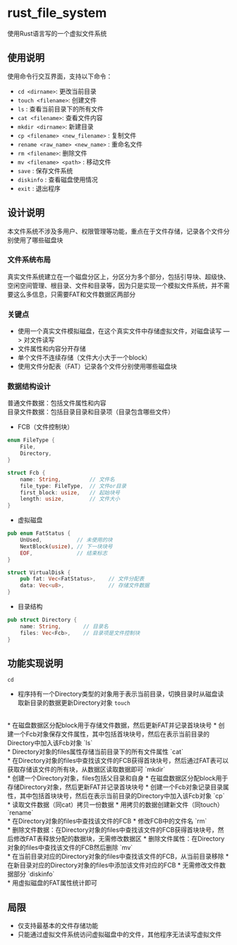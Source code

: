 # rust_file_system
使用Rust语言写的一个虚拟文件系统

## 使用说明
使用命令行交互界面，支持以下命令：
* `cd <dirname>`: 更改当前目录
* `touch <filename>`: 创建文件
* `ls` : 查看当前目录下的所有文件
* `cat <filename>`: 查看文件内容
* `mkdir <dirname>`: 新建目录
* `cp <filename> <new_filename>` : 复制文件
* `rename <raw_name> <new_name>` : 重命名文件
* `rm <filename>`: 删除文件
* `mv <filename> <path>` : 移动文件
* `save` : 保存文件系统
* `diskinfo` : 查看磁盘使用情况
* `exit` : 退出程序

## 设计说明
本文件系统不涉及多用户、权限管理等功能，重点在于文件存储，记录各个文件分别使用了哪些磁盘块

### 文件系统布局
真实文件系统建立在一个磁盘分区上，分区分为多个部分，包括引导块、超级快、空闲空间管理、根目录、文件和目录等，因为只是实现一个模拟文件系统，并不需要这么多信息，只需要FAT和文件数据区两部分

### 关键点
* 使用一个真实文件模拟磁盘，在这个真实文件中存储虚拟文件，对磁盘读写 —> 对文件读写
* 文件属性和内容分开存储
* 单个文件不连续存储（文件大小大于一个block）
* 使用文件分配表（FAT）记录各个文件分别使用哪些磁盘块

### 数据结构设计
普通文件数据：包括文件属性和内容
<br>
目录文件数据：包括目录目录和目录项（目录包含哪些文件）
* FCB（文件控制块）
```rust
enum FileType {
    File,
    Directory,
}

struct Fcb {
    name: String,         // 文件名
    file_type: FileType,  // 文件or目录
    first_block: usize,   // 起始块号
    length: usize,        // 文件大小
}
```
* 虚拟磁盘
```rust
pub enum FatStatus {
    UnUsed,           // 未使用的块
    NextBlock(usize), // 下一块块号
    EOF,              // 结束标志
}

struct VirtualDisk {
    pub fat: Vec<FatStatus>,    // 文件分配表
    data: Vec<u8>,              // 存储文件数据
}
```
* 目录结构
```rust
pub struct Directory {
    name: String,       // 目录名
    files: Vec<Fcb>,    // 目录项是文件控制块
}
```
## 功能实现说明
`cd`
<br>
* 程序持有一个Directory类型的对象用于表示当前目录，切换目录时从磁盘读取新目录的数据更新Directory对象
`touch`
<br>
* 在磁盘数据区分配block用于存储文件数据，然后更新FAT并记录首块块号
* 创建一个Fcb对象保存文件属性，其中包括首块块号，然后在表示当前目录的Directory中加入该Fcb对象
`ls`
<br>
* Directory对象的files属性存储当前目录下的所有文件属性
`cat`
<br>
* 在Directory对象的files中查找该文件的FCB获得首块块号，然后通过FAT表可以获取存储该文件的所有块，从数据区读取数据即可
`mkdir`
<br>
* 创建一个Directory对象，files包括父目录和自身
* 在磁盘数据区分配block用于存储Directory对象，然后更新FAT并记录首块块号
* 创建一个Fcb对象记录目录属性，其中包括首块块号，然后在表示当前目录的Directory中加入该Fcb对象
`cp`
<br>
* 读取文件数据（同cat）拷贝一份数据
* 用拷贝的数据创建新文件（同touch）
`rename`
<br>
* 在Directory对象的files中查找该文件的FCB
* 修改FCB中的文件名
`rm`
<br>
* 删除文件数据：在Directory对象的files中查找该文件的FCB获得首块块号，然后修改FAT表释放分配的数据块，无需修改数据区
* 删除文件属性：在Directory对象的files中查找该文件的FCB然后删除
`mv`
<br>
* 在当前目录对应的Directory对象的files中查找该文件的FCB，从当前目录移除
* 在新目录对应的Directory对象的files中添加该文件对应的FCB
* 无需修改文件数据部分
`diskinfo`
<br>
* 用虚拟磁盘的FAT属性统计即可

## 局限
* 仅支持最基本的文件存储功能
* 只能通过虚拟文件系统访问虚拟磁盘中的文件，其他程序无法读写虚拟文件